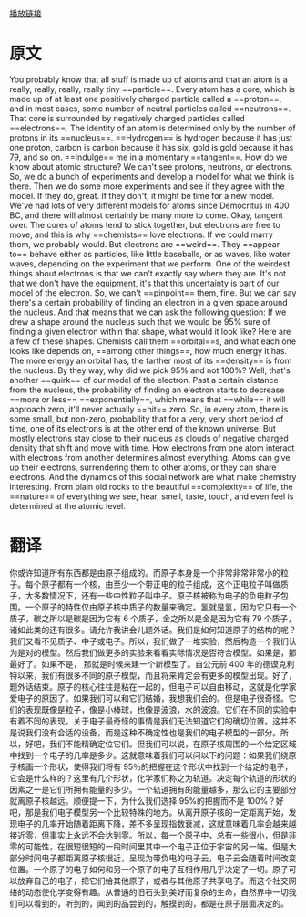[播放链接](https://www.bilibili.com/video/BV1Gf4y1y7wc?p=1)

# 原文

You probably know that all stuff is made up of atoms and that an atom is a really, really, really, really tiny ==particle==. Every atom has a core, which is made up of at least one positively charged particle called a ==proton==, and in most cases, some number of neutral particles called ==neutrons==. That core is surrounded by negatively charged particles called ==electrons==. The identity of an atom is determined only by the number of protons in its ==nucleus==. ==Hydrogen== is hydrogen because it has just one proton, carbon is carbon because it has six, gold is gold because it has 79, and so on. ==Indulge== me in a momentary ==tangent==. How do we know about atomic structure? We can't see protons, neutrons, or electrons. So, we do a bunch of experiments and develop a model for what we think is there. Then we do some more experiments and see if they agree with the model. If they do, great. 
If they don't, it might be time for a new model. We've had lots of very different models for atoms since Democritus in 400 BC, and there will almost certainly be many more to come. Okay, tangent over. The cores of atoms tend to stick together, but electrons are free to move, and this is why ==chemists== love electrons. If we could marry them, we probably would. But electrons are ==weird==. They ==appear to== behave either as particles, like little baseballs, or as waves, like water waves, depending on the experiment that we perform. One of the weirdest things about electrons is that we can't exactly say where they are. It's not that we don't have the equipment, it's that this uncertainty is part of our model of the electron. So, we can't ==pinpoint== them, fine. But we can say there's a certain probability of finding an electron in a given space around the nucleus. And that means 
that we can ask the following question: If we drew a shape around the nucleus such that we would be 95% sure of finding a given electron within that shape, what would it look like? Here are a few of these shapes. Chemists call them ==orbital==s, and what each one looks like depends on, ==among other things==, how much energy it has. The more energy an orbital has, the farther most of its ==density== is from the nucleus. By they way, why did we pick 95% and not 100%? Well, that's another ==quirk== of our model of the electron. Past a certain distance from the nucleus, the probability of finding an electron starts to decrease ==more or less== ==exponentially==, which means that ==while== it will approach zero, it'll never actually ==hit== zero. So, in every atom, there is some small, but non-zero, probability that for a very, very short period of time, one of its electrons is at the other end of the 
known universe. But mostly electrons stay close to their nucleus as clouds of negative charged density that shift and move with time. How electrons from one atom interact with electrons from another determines almost everything. Atoms can give up their electrons, surrendering them to other atoms, or they can share electrons. And the dynamics of this social network are what make chemistry interesting. From plain old rocks to the beautiful ==complexity== of life, the ==nature== of everything we see, hear, smell, taste, touch, and even feel is determined at the atomic level.
 
# 翻译
你或许知道所有东西都是由原子组成的。而原子本身是一个非常非常非常小的粒子。每个原子都有一个核，由至少一个带正电的粒子组成，这个正电粒子叫做质子，大多数情况下，还有一些中性粒子叫中子。原子核被称为电子的负电粒子包围。一个原子的特性仅由原子核中质子的数量来确定。氢就是氢，因为它只有一个质子，碳之所以是碳是因为它有 6 个质子，金之所以是金是因为它有 79 个质子，诸如此类的还有很多。请允许我讲会儿题外话。我们是如何知道原子的结构的呢？我们又看不见质子、中子或电子。所以，我们做了一堆实验，然后构造一个我们认为是对的模型。然后我们做更多的实验来看看实际情况是否符合模型。如果是，那最好了。如果不是， 那就是时候来建一个新模型了。自公元前 400 年的德谟克利特以来，我们有很多不同的原子模型，而且将来肯定会有更多的模型出现。好了，题外话结束。原子的核心往往是粘在一起的，但电子可以自由移动，这就是化学家爱电子的原因了。如果我们可以和它们结婚，我想我们会的。但是电子很奇怪。它们的表现既像是粒子，像是小棒球，也像是波浪，水的波浪。它们在不同的实验中有着不同的表现。关于电子最奇怪的事情是我们无法知道它们的确切位置。这并不是说我们没有合适的设备，而是这种不确定性也是我们的电子模型的一部分。所以，好吧，我们不能精确定位它们。但我们可以说，在原子核周围的一个给定区域中找到一个电子的几率是多少。这就意味着我们可以问以下的问题：如果我们绕原子核画一个形状，使得我们将有 95％的把握在这个形状中找到一个给定的电子，它会是什么样的？这里有几个形状，化学家们称之为轨道。决定每个轨道的形状的因素之一是它们所拥有能量的多少。一个轨道拥有的能量越多，那么它的主要部分就离原子核越远。顺便提一下，为什么我们选择 95%的把握而不是 100%？好吧，那是我们电子模型另一个比较特殊的地方。从离开原子核的一定距离开始，发现电子的几率开始随着距离下降，差不多呈现指数衰减，这就意味着几率会越来越接近零，但事实上永远不会达到零。所以，每一个原子中，总有一些很小，但是非零的可能性，在很短很短的一段时间里其中一个电子正位于宇宙的另一端。但是大部分时间电子都距离原子核很近，呈现为带负电的电子云，电子云会随着时间改变位置。一个原子的电子如何和另一个原子的电子互相作用几乎决定了一切。原子可以放弃自己的电子，把它们给其他原子，或者与其他原子共享电子。而这个社交网络的动态使化学变得有趣。从普通的旧石头到美好而复杂的生命，自然界中一切我们可以看到的，听到的，闻到的品尝到的，触摸到的，都是在原子层面决定的。
